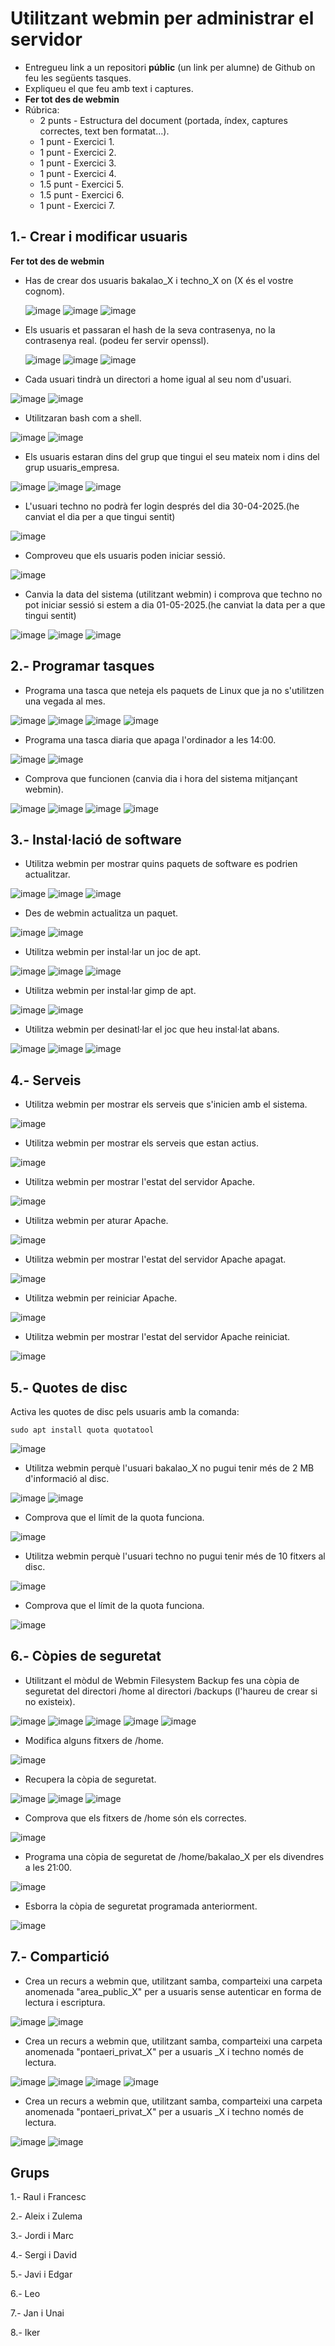 # Utilitzant webmin per administrar el servidor

- Entregueu link a un repositori **públic** (un link per alumne) de Github on feu les següents tasques.
- Expliqueu el que feu amb text i captures.
- **Fer tot des de webmin**
- Rúbrica:
  - 2 punts - Estructura del document (portada, índex, captures correctes, text ben formatat...).
  - 1 punt - Exercici 1.
  - 1 punt - Exercici 2.
  - 1 punt - Exercici 3.
  - 1 punt - Exercici 4.
  - 1.5 punt - Exercici 5.
  - 1.5 punt - Exercici 6.
  - 1 punt - Exercici 7.

## 1.- Crear i modificar usuaris

**Fer tot des de webmin**

- Has de crear dos usuaris bakalao_X i techno_X on (X és el vostre cognom).

  ![image](https://github.com/user-attachments/assets/b5115ef7-7eb4-4986-96dc-b625e6ea27e7)
  ![image](https://github.com/user-attachments/assets/33622996-358d-447b-bbd1-3be8079bd64d)
  ![image](https://github.com/user-attachments/assets/d0c40d31-fa5b-4d0e-9f2e-3680654bcd41)

- Els usuaris et passaran el hash de la seva contrasenya, no la contrasenya real. (podeu fer servir openssl).

  ![image](https://github.com/user-attachments/assets/bd527a86-9e23-4ffe-bb0e-5c3b1abbdba8)
  ![image](https://github.com/user-attachments/assets/e534b03d-5b49-49d8-a9e5-05a010b5cea1)
  ![image](https://github.com/user-attachments/assets/a4756803-0af6-486f-9391-225bf357c7c0)


- Cada usuari tindrà un directori a home igual al seu nom d'usuari.

 ![image](https://github.com/user-attachments/assets/f78c9802-5455-44a9-a8b3-7689520b248e)
 ![image](https://github.com/user-attachments/assets/0e30ed1a-f32c-41ff-86e3-d4b348569485)



- Utilitzaran bash com a shell.

 ![image](https://github.com/user-attachments/assets/937efcf9-dfa2-44fd-9650-5a0b23963ebd)
 ![image](https://github.com/user-attachments/assets/dae5a2bf-b6be-419e-98b3-4e31ee891bed)

- Els usuaris estaran dins del grup que tingui el seu mateix nom i dins del grup usuaris_empresa.
  
 ![image](https://github.com/user-attachments/assets/229d7464-08cf-486f-8466-07b80a3f46b3)
 ![image](https://github.com/user-attachments/assets/ac4f021c-31b0-432e-a116-57b85875a8da)
 ![image](https://github.com/user-attachments/assets/577fbf8d-4245-4913-891b-5849dcecf39e)

- L'usuari techno no podrà fer login després del dia 30-04-2025.(he canviat el dia per a que tingui sentit)

![image](https://github.com/user-attachments/assets/db0cfdf2-8867-45ac-b1ba-5d221d548987)

- Comproveu que els usuaris poden iniciar sessió.

 ![image](https://github.com/user-attachments/assets/bd9c2423-a9a1-4f0d-979c-8fc1189baa8b)

- Canvia la data del sistema (utilitzant webmin) i comprova que techno no pot iniciar sessió si estem a dia 01-05-2025.(he canviat la data per a que tingui sentit)

 ![image](https://github.com/user-attachments/assets/360e739a-1cee-443b-a2f0-0a4bd02b7290)
 ![image](https://github.com/user-attachments/assets/ccbf5f48-5780-459f-9fba-1423d676a257)
 ![image](https://github.com/user-attachments/assets/2c0169f8-daa0-45c6-9337-ddcc88b97302)

## 2.- Programar tasques

- Programa una tasca que neteja els paquets de Linux que ja no s'utilitzen una vegada al mes.

 ![image](https://github.com/user-attachments/assets/2a227481-4bbe-41e6-a2ef-2f5d9660c891)
 ![image](https://github.com/user-attachments/assets/a5774700-98b0-4e0b-b69f-eca192b54290)
 ![image](https://github.com/user-attachments/assets/7a9dcaa2-61b6-4d6e-ab35-3f7ee5c891e0)
 ![image](https://github.com/user-attachments/assets/4224f952-5fef-46bd-9b30-6671029dfac1)

- Programa una tasca diaria que apaga l'ordinador a les 14:00.

 ![image](https://github.com/user-attachments/assets/3917e1c6-4595-4d18-91c6-616e74990a6e)
 ![image](https://github.com/user-attachments/assets/d0f58fca-f465-4767-8127-1dbc90b798ea)

- Comprova que funcionen (canvia dia i hora del sistema mitjançant webmin).

![image](https://github.com/user-attachments/assets/bc910d6b-969d-4617-85e6-6e2042dd7ff4)
![image](https://github.com/user-attachments/assets/ac394b6c-3c2e-4f12-b972-3ea9db6a5ea8)
![image](https://github.com/user-attachments/assets/f5113e47-dd77-46da-918b-ffc44243fab7)
![image](https://github.com/user-attachments/assets/b6387aa7-1025-4c6a-b624-f25bac2e64d4)

  
## 3.- Instal·lació de software

- Utilitza webmin per mostrar quins paquets de software es podrien actualitzar.

![image](https://github.com/user-attachments/assets/04ec7f48-1647-4645-a5d8-52563e834c41)
![image](https://github.com/user-attachments/assets/e902f8f6-1436-4e52-873c-0bf908982348)
![image](https://github.com/user-attachments/assets/3cc8836c-543c-4d90-b919-2a905d4cf1a4)

- Des de webmin actualitza un paquet.

![image](https://github.com/user-attachments/assets/e902f8f6-1436-4e52-873c-0bf908982348)
![image](https://github.com/user-attachments/assets/3cc8836c-543c-4d90-b919-2a905d4cf1a4)

- Utilitza webmin per instal·lar un joc de apt.

![image](https://github.com/user-attachments/assets/e3c014a2-a7c5-4dbe-89c6-ea8a7431769b)
![image](https://github.com/user-attachments/assets/63f61688-5a88-47b3-8284-28d1c4b45145)
![image](https://github.com/user-attachments/assets/69c903c9-30ee-41d9-9db8-3b84629a3e2c)

- Utilitza webmin per instal·lar gimp de apt.

![image](https://github.com/user-attachments/assets/4a4cea90-577a-4861-9edb-6c4f2ba24d89)
![image](https://github.com/user-attachments/assets/9141bac3-e71c-43f7-b299-4679613aa873)

- Utilitza webmin per desinatl·lar el joc que heu instal·lat abans.

![image](https://github.com/user-attachments/assets/cc2af321-49e9-48b4-8d9b-92b29884c861)
![image](https://github.com/user-attachments/assets/57a7e449-1e5c-4be2-bae2-534e150dfdfe)
![image](https://github.com/user-attachments/assets/41d224fd-2270-4543-ba34-a1ef91ea4cd8)


## 4.- Serveis

- Utilitza webmin per mostrar els serveis que s'inicien amb el sistema.

![image](https://github.com/user-attachments/assets/c3830dfc-3790-41f8-b00c-cacc22fc81c5)

- Utilitza webmin per mostrar els serveis que estan actius.

![image](https://github.com/user-attachments/assets/7d604db0-5646-4637-845c-e6d88c847fe8)

- Utilitza webmin per mostrar l'estat del servidor Apache.

![image](https://github.com/user-attachments/assets/5f11f1e2-1d48-4d0f-8523-e3fcb4b50d83)

- Utilitza webmin per aturar Apache.

![image](https://github.com/user-attachments/assets/e82a5e49-6534-402b-bc6f-5f71e15aaf89)

- Utilitza webmin per mostrar l'estat del servidor Apache apagat.

![image](https://github.com/user-attachments/assets/3692d029-03f4-4c8d-a8fd-ca9c28997336)

- Utilitza webmin per reiniciar Apache.

![image](https://github.com/user-attachments/assets/a46bd361-f76c-4bc3-bbca-e99027a8af2d)

- Utilitza webmin per mostrar l'estat del servidor Apache reiniciat.

![image](https://github.com/user-attachments/assets/353e0e30-6569-4a83-aca5-195ff28234a6)

## 5.- Quotes de disc

Activa les quotes de disc pels usuaris amb la comanda: 

```
sudo apt install quota quotatool
```

![image](https://github.com/user-attachments/assets/cdb3089f-b6c4-4550-8c87-f9a7b135bb12)

- Utilitza webmin perquè l'usuari bakalao_X no pugui tenir més de 2 MB d'informació al disc.

![image](https://github.com/user-attachments/assets/413fa582-6b0c-4fec-8d86-74fb597ee2f4)
![image](https://github.com/user-attachments/assets/1ffd88db-2d81-4df8-8548-35a3e16de5e2)

- Comprova que el límit de la quota funciona.

![image](https://github.com/user-attachments/assets/d272c808-05ab-4cc0-99d8-5ed1aef8b828)

- Utilitza webmin perquè l'usuari techno no pugui tenir més de 10 fitxers al disc.

![image](https://github.com/user-attachments/assets/5e3403b1-a0ae-4ed5-ac64-f33e0eaec1b3)


- Comprova que el límit de la quota funciona.

![image](https://github.com/user-attachments/assets/02aa048e-9d11-40f5-b54e-7685b3027353)

## 6.- Còpies de seguretat

- Utilitzant el mòdul de Webmin Filesystem Backup fes una còpia de seguretat del directori /home al directori /backups (l'haureu de crear si no existeix).

![image](https://github.com/user-attachments/assets/b073ea65-057e-4d7e-96be-1b3f6b624e3e)
![image](https://github.com/user-attachments/assets/ae702bec-ebe8-4874-8b73-71fea5bfc071)
![image](https://github.com/user-attachments/assets/02886b77-773b-4fdf-9960-57fe244899dd)
![image](https://github.com/user-attachments/assets/33c1f9b9-c8b7-465c-af80-fa4ea74d0302)
![image](https://github.com/user-attachments/assets/a6f32bff-5d02-4d18-b8d9-32594991b655)

- Modifica alguns fitxers de /home.

![image](https://github.com/user-attachments/assets/b1714658-925e-4ffb-9f4e-727011377f80)

- Recupera la còpia de seguretat.

![image](https://github.com/user-attachments/assets/f659f3d5-b28a-4275-b015-fd494eb879dc)
![image](https://github.com/user-attachments/assets/c7cdc5c2-7209-435a-839b-a26daa8401a7)
![image](https://github.com/user-attachments/assets/5aca6956-39c4-471a-91f0-d9ff085d0afc)

- Comprova que els fitxers de /home són els correctes.

![image](https://github.com/user-attachments/assets/06b65513-1e4d-4f78-a2d2-7c623475b9cc)

- Programa una còpia de seguretat de /home/bakalao_X per els divendres a les 21:00.

![image](https://github.com/user-attachments/assets/0ae246e9-7ef4-4d3d-b44c-bb4247f6a9f3)

- Esborra la còpia de seguretat programada anteriorment.

![image](https://github.com/user-attachments/assets/aa1bf419-6af8-4272-9553-80e48454be3a)

## 7.- Compartició

- Crea un recurs a webmin que, utilitzant samba, comparteixi una carpeta anomenada "area_public_X" per a usuaris sense autenticar en forma de lectura i escriptura.

![image](https://github.com/user-attachments/assets/617b128e-b499-4dce-bd68-e5fddca8ceef)
![image](https://github.com/user-attachments/assets/ada0bafc-9105-46e4-9239-56d5a528214f)

- Crea un recurs a webmin que, utilitzant samba, comparteixi una carpeta anomenada "pontaeri_privat_X" per a usuaris _X i techno només de lectura.

![image](https://github.com/user-attachments/assets/b2afebe6-9244-4492-89ef-3013408eb498)
![image](https://github.com/user-attachments/assets/d2036482-c701-4ff4-8254-83aaa155c0ef)
![image](https://github.com/user-attachments/assets/4c0c60e2-32c1-4fbd-9c0a-6fc4aca0688d)
![image](https://github.com/user-attachments/assets/5a717bf4-f863-42ac-9117-2abce5a9541b)

- Crea un recurs a webmin que, utilitzant samba, comparteixi una carpeta anomenada "pontaeri_privat_X" per a usuaris _X i techno només de lectura.

![image](https://github.com/user-attachments/assets/a66792db-69fd-4430-9d58-68eeaa85b954)
![image](https://github.com/user-attachments/assets/58a5ec1c-46f3-4423-a4fc-1ec1ec6014b4)

## Grups
1.- Raul i Francesc

2.- Aleix i Zulema

3.- Jordi i Marc

4.- Sergi i David

5.- Javi i Edgar

6.- Leo

7.- Jan i Unai

8.- Iker

